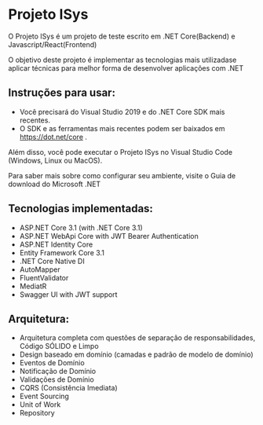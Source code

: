 Projeto ISys
=====================
O Projeto ISys é um projeto de teste escrito em .NET Core(Backend) e Javascript/React(Frontend)

O objetivo deste projeto é implementar as tecnologias mais utilizadase aplicar técnicas para melhor forma de desenvolver aplicações com .NET


## Instruções para usar:
- Você precisará do Visual Studio 2019 e do .NET Core SDK mais recentes.
- O SDK e as ferramentas mais recentes podem ser baixados em https://dot.net/core .

Além disso, você pode executar o Projeto ISys no Visual Studio Code (Windows, Linux ou MacOS).

Para saber mais sobre como configurar seu ambiente, visite o Guia de download do Microsoft .NET

## Tecnologias implementadas:

- ASP.NET Core 3.1 (with .NET Core 3.1)
 - ASP.NET WebApi Core with JWT Bearer Authentication
 - ASP.NET Identity Core
- Entity Framework Core 3.1
- .NET Core Native DI
- AutoMapper
- FluentValidator
- MediatR
- Swagger UI with JWT support

## Arquitetura:

- Arquitetura completa com questões de separação de responsabilidades, Código SÓLIDO e Limpo
- Design baseado em domínio (camadas e padrão de modelo de domínio)
- Eventos de Domínio
- Notificação de Domínio
- Validações de Domínio
- CQRS (Consistência Imediata)
- Event Sourcing
- Unit of Work
- Repository

